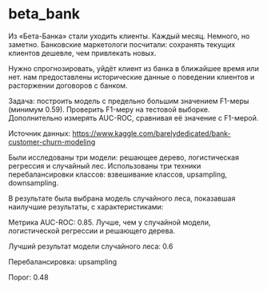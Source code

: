 # beta_bank
Из «Бета-Банка» стали уходить клиенты. Каждый месяц. Немного, но заметно. Банковские маркетологи посчитали: сохранять текущих клиентов дешевле, чем привлекать новых.

Нужно спрогнозировать, уйдёт клиент из банка в ближайшее время или нет. нам предоставлены исторические данные о поведении клиентов и расторжении договоров с банком.

Задача: построить модель с предельно большим значением F1-меры (минимум 0.59). Проверить F1-меру на тестовой выборке. Дополнительно измерять AUC-ROC, сравнивая её значение с F1-мерой.

Источник данных: https://www.kaggle.com/barelydedicated/bank-customer-churn-modeling

Были исследованы три модели: решающее дерево, логистическая регрессия и случайный лес. Использованы три техники перебалансировки классов: взвешивание классов, upsampling, downsampling.

В результате была выбрана модель случайного леса, показавшая наилучшие результаты, с характеристиками:

Метрика AUC-ROC: 0.85. Лучше, чем у случайной модели, логистической регрессии и решающего дерева.

Лучший результат модели случайного леса: 0.6

Перебалансировка: upsampling

Порог: 0.48
